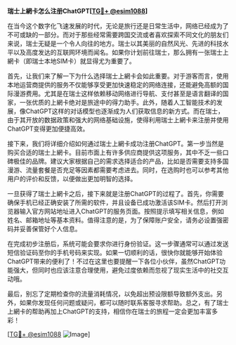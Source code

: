 **瑞士上網卡怎么注册ChatGPT[[TG💪+ @esim1088](https://t.me/s/esim1088)]**

在当今这个数字化飞速发展的时代，无论是旅行还是日常生活中，网络已经成为了不可或缺的一部分。而对于那些经常需要跨国交流或者喜欢探索不同文化的朋友们来说，瑞士无疑是一个令人向往的地方。瑞士以其美丽的自然风光、先进的科技水平以及高度发达的互联网环境而闻名。如果你计划前往瑞士，那么拥有一张瑞士上網卡（即瑞士本地SIM卡）就显得尤为重要了。

首先，让我们来了解一下为什么选择瑞士上網卡会如此重要。对于游客而言，使用本地运营商提供的服务不仅能够享受更加快速稳定的网络连接，还能避免高额的国际漫游费用。尤其是在瑞士这样依赖移动网络进行导航、支付甚至是语言翻译的国家，一张优质的上網卡绝对是旅途中的得力助手。此外，随着人工智能技术的发展，像ChatGPT这样的对话模型也逐渐成为人们获取信息的新方式。而在瑞士，由于其开放的数据政策和强大的网络基础设施，使得利用瑞士上網卡来注册并使用ChatGPT变得更加便捷高效。

接下来，我们将详细介绍如何通过瑞士上網卡成功注册ChatGPT。第一步当然是购买合适的瑞士上網卡。目前市面上有许多供应商提供这项服务，其中不乏一些口碑极佳的品牌。建议大家根据自己的需求选择适合的产品，比如是否需要支持多国漫游、流量套餐是否充足等因素都需要考虑进去。同时，在选购时也可以参考其他用户的评价和反馈，以便做出更加明智的选择。

一旦获得了瑞士上網卡之后，接下来就是注册ChatGPT的过程了。首先，你需要确保手机已经正确安装了所需的软件，并且设备已成功激活该SIM卡。然后打开浏览器输入官方网站地址进入ChatGPT的服务页面。按照提示填写相关信息，例如姓名、邮箱地址等基本资料。值得注意的是，为了保障账户安全，请务必设置强密码并妥善保管好个人信息。

在完成初步注册后，系统可能会要求你进行身份验证。这一步骤通常可以通过发送短信验证码至你的手机号码来实现。如果一切顺利的话，很快你就能够开始体验ChatGPT带来的便利了！不过在这里也要提醒一下各位小伙伴，虽然ChatGPT功能强大，但同时也应该注意合理使用，避免过度依赖而忽视了现实生活中的社交互动哦。

最后，别忘了定期检查你的流量消耗情况，以免超出预设限额导致额外支出。另外，如果你发现任何问题或疑问，都可以随时联系客服寻求帮助。总之，有了瑞士上網卡的帮助再加上ChatGPT的支持，相信你在瑞士的旅程一定会更加丰富多彩！

[[TG💪+ @esim1088](https://t.me/s/esim1088) ![Image](https://i.postimg.cc/4NQfJmqS/Snipaste-2025-05-13-00-14-12.png)]